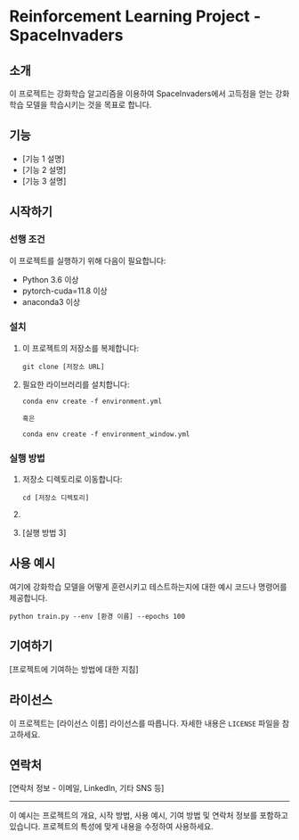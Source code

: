 # Reinforcement Learning Project - SpaceInvaders

## 소개

이 프로젝트는 강화학습 알고리즘을 이용하여 SpaceInvaders에서 고득점을 얻는 강화학습 모델을 학습시키는 것을 목표로 합니다.

## 기능

- [기능 1 설명]
- [기능 2 설명]
- [기능 3 설명]

## 시작하기

### 선행 조건

이 프로젝트를 실행하기 위해 다음이 필요합니다:

- Python 3.6 이상
- pytorch-cuda=11.8 이상
- anaconda3 이상

### 설치

1. 이 프로젝트의 저장소를 복제합니다:

   ```
   git clone [저장소 URL]
   ```

2. 필요한 라이브러리를 설치합니다:

   ```
   conda env create -f environment.yml

   혹은

   conda env create -f environment_window.yml
   ```

### 실행 방법

1. 저장소 디렉토리로 이동합니다:

   ```
   cd [저장소 디렉토리]
   ```

2.
3. [실행 방법 3]

## 사용 예시

여기에 강화학습 모델을 어떻게 훈련시키고 테스트하는지에 대한 예시 코드나 명령어를 제공합니다.

```
python train.py --env [환경 이름] --epochs 100
```

## 기여하기

[프로젝트에 기여하는 방법에 대한 지침]

## 라이선스

이 프로젝트는 [라이선스 이름] 라이선스를 따릅니다. 자세한 내용은 `LICENSE` 파일을 참고하세요.

## 연락처

[연락처 정보 - 이메일, LinkedIn, 기타 SNS 등]

---

이 예시는 프로젝트의 개요, 시작 방법, 사용 예시, 기여 방법 및 연락처 정보를 포함하고 있습니다. 프로젝트의 특성에 맞게 내용을 수정하여 사용하세요.
